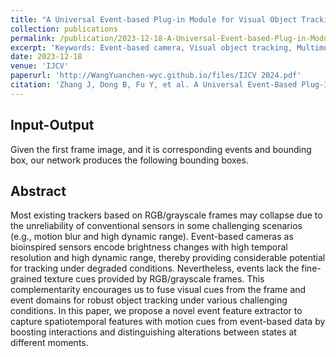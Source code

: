 ```yaml
---
title: "A Universal Event-based Plug-in Module for Visual Object Tracking in Degraded Conditions"
collection: publications
permalink: /publication/2023-12-18-A-Universal-Event-based-Plug-in-Module-for-Visual-Object-Tracking-in-Degraded-Conditions
excerpt: 'Keywords: Event-based camera, Visual object tracking, Multimodal fusion, Plug-in module'
date: 2023-12-18
venue: 'IJCV'
paperurl: 'http://WangYuanchen-wyc.github.io/files/IJCV 2024.pdf'
citation: 'Zhang J, Dong B, Fu Y, et al. A Universal Event-Based Plug-In Module for Visual Object Tracking in Degraded Conditions[J]. International Journal of Computer Vision, 2024, 132(5): 1857-1879.'
---
```

## Input-Output
Given the first frame image, and it is corresponding events and bounding box, our network produces the following bounding boxes.
## Abstract
Most existing trackers based on RGB/grayscale frames may collapse due to the unreliability of conventional sensors in some challenging scenarios (e.g., motion blur and high dynamic range). Event-based cameras as bioinspired sensors encode brightness changes with high temporal resolution and high dynamic range, thereby providing considerable potential for tracking under degraded conditions. Nevertheless, events lack the fine-grained texture cues provided by RGB/grayscale frames. This complementarity encourages us to fuse visual cues from the frame and event domains for robust object tracking under various challenging conditions. In this paper, we propose a novel event feature extractor to capture spatiotemporal features with motion cues from event-based data by boosting interactions and distinguishing alterations between states at different moments.

